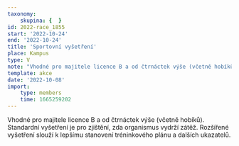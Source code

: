 ```yaml
---
taxonomy:
    skupina: {  }
id: 2022-race_1855
start: '2022-10-24'
end: '2022-10-24'
title: 'Sportovní vyšetření'
place: Kampus
type: V
note: "Vhodné pro majitele licence B a od čtrnáctek výše (včetně hobíků).\r\nStandardní vyšetření je pro zjištění, zda organismus vydrží zátěž.\r\nRozšířené vyšetření slouží k lepšímu stanovení tréninkového plánu a dalších ukazatelů."
template: akce
date: '2022-10-08'
import:
    type: members
    time: 1665259202
---
```


Vhodné pro majitele licence B a od čtrnáctek výše (včetně hobíků).
Standardní vyšetření je pro zjištění, zda organismus vydrží zátěž.
Rozšířené vyšetření slouží k lepšímu stanovení tréninkového plánu a dalších ukazatelů.
